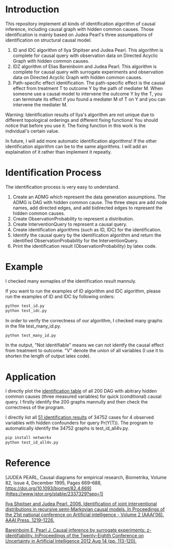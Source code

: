# Introduction

This repository implement all kinds of identification algorithm of causal inference, including causal graph with hidden common causes. Those identification is mainly based on Judea Pearl's three assumpations of identification on structural causal model. 

1. ID and IDC algorithm of Ilya Shpitser and Judea Pearl. This algorithm is complete for causal query with observation data on Directed Acyclic Graph with hidden common causes. 
2. IDZ algorithm of Elias Bareinboim and Judea Pearl. This algorithm is complete for causal query with surrogate experiments and observation data on Directed Acyclic Graph with hidden common causes. 
3. Path-specific effect identification. The path-specific effect is the causal effect from treatment T to outcome Y by the path of mediater M. When someone use a causal model to intervene the outcome Y by the T, you can terminate its effect if you found a mediater M of T on Y and you can intervene the mediater M. 

Warning: Identification results of Ilya's algorithm are not unique due to different topological orderings and different fixing functions! You should notice that before you use it. The fixing function in this work is the individual's certain value. 

In future, I will add more automatic identification algorithms! If the other identification algorithm can be to the same algorithms. I will add an explaination of it rather than implement it repeatly.

# Identification Process

The identification process is very easy to understand. 

1. Create an ADMG which represent the data generation assumptions. The ADMG is DAG with hidden common cause. The three steps are add node names, add directed edges, and add bidirected edges to represent the hidden common causes. 
2. Create ObservationProbability to represent a distribution. 
3. Create InterventionQuery to represent a causal query. 
4. Create identification algorithms (such as ID, IDC) for the identification.
5. Identify the causal query by the identification algorithm and return the identified ObservationProbability for the InterventionQuery. 
6. Print the identification result (ObservationProbability) by latex code. 

# Example

I checked many exmaples of the identification result mannuly. 

If you want to run the examples of ID algorithm and IDC algorithm, please run the examples of ID and IDC by following orders:

```python
python test_id.py
python test_idc.py
```

In order to verify the correctness of our algorithm, I checked many graphs in the file test_many_id.py. 

```python
python test_many_id.py
```

In the output, "Not identifiable" means we can not identfy the causal effect from treatment to outcome. "V" denote the union of all variables (I use it to shorten the length of output latex code).

# Application

I directly plot the [identification table](https://hedongyan.github.io/files/id3.html) of all 200 DAG with abitrary hidden common causes (three measured variables) for quick (conditional) causal query. I firstly identify the 200 graphs mannully and then check the correctness of the program. 

I directly list all [51 identification results](https://hedongyan.github.io/files/id4.pdf) of 34752 cases for 4 observed variables with hidden confounders for query Pr(Y(T)). The program to automatically identify the 34752 graphs is test_id_all4v.py. 

```python
pip install networkx
python test_id_all4v.py
```

# Reference

[JUDEA PEARL, Causal diagrams for empirical research, Biometrika, Volume 82, Issue 4, December 1995, Pages 669–688, https://doi.org/10.1093/biomet/82.4.669](https://www.jstor.org/stable/2337329?seq=1)

[Ilya Shpitser and Judea Pearl. 2006. Identification of joint interventional distributions in recursive semi-Markovian causal models. In Proceedings of the 21st national conference on Artificial intelligence - Volume 2 (AAAI'06). AAAI Press, 1219–1226.](https://dl.acm.org/doi/abs/10.5555/1597348.1597382)

[Bareinboim E, Pearl J. Causal inference by surrogate experiments: z-identifiability. InProceedings of the Twenty-Eighth Conference on Uncertainty in Artificial Intelligence 2012 Aug 14 (pp. 113-120).](https://dl.acm.org/doi/abs/10.5555/3020652.3020668)